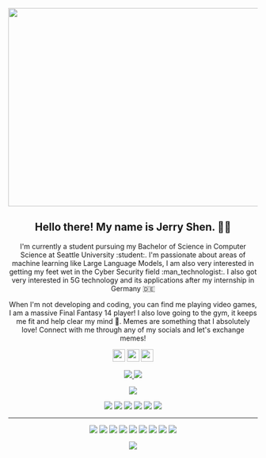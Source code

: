 <p align="center">
 <img  width="800" height="400" src="https://github.com/Terbish/Terbish/blob/master/social/yashs.gif">
</p>
<h2 align="center">Hello there! My name is Jerry Shen. 👋🤓</h2>
<p align="center">I'm currently a student pursuing my Bachelor of Science in Computer Science at Seattle University :student:. I'm passionate about areas of machine learning like Large Language Models, I am also very interested in getting my feet wet in the Cyber Security field :man_technologist:. I also got very interested in 5G technology and its applications after my internship in Germany 🇩🇪 
</p>

<p align="center">When I'm not developing and coding, you can find me playing video games, I am a massive Final Fantasy 14 player! I also love going to the gym, it keeps me fit and help clear my mind 💪. Memes are something that I absolutely love! Connect with me through any of my socials and let's exchange memes! </p>

<p align="center"><a href="https://twitter.com/Jshenli97"><img src="https://img.shields.io/badge/twitter-%231DA1F2.svg?&style=for-the-badge&logo=twitter&logoColor=white" height=25></a> <a href="www.linkedin.com/in/jerryshen97"><img src="https://img.shields.io/badge/linkedin-%230077B5.svg?&style=for-the-badge&logo=linkedin&logoColor=white" height=25></a> <a href="https://www.instagram.com/_jerry_shen_/"><img src="https://img.shields.io/badge/instagram-%23E4405F.svg?&style=for-the-badge&logo=instagram&logoColor=white" height=25></a> 
</p>

<p align=center>
  <a href="https://github.com/Terbish">
    <img src="https://badges.pufler.dev/visits/Terbish/Terbish?style=flat-square&color=black&logo=github">
  </a>
  <a href="https://github.com/Terbish?tab=repositories">
    <img src="https://badges.pufler.dev/repos/Terbish?style=flat-square&color=black&logo=github">
  </a>
</p>
<p align="center">
<a href="https://github.com/Terbish"><img src="https://img.shields.io/github/followers/Terbish?style=social"></a>
</p>
<p align="center">
<img src="https://img.shields.io/badge/Robotics-brown"> <img src="https://img.shields.io/badge/Machine Learning-green"> <img src="https://img.shields.io/badge/Deep Learning-red"> <img src="https://img.shields.io/badge/Computer Vision-magenta"> <img src="https://img.shields.io/badge/Natural Language Processing-yellow"> <img src="https://img.shields.io/badge/Reinforcement Learning-blue"> 
</p>
<hr>
<p align="center">
<img src="https://img.shields.io/badge/TensorFlow%20-%23FF6F00.svg?&style=for-the-badge&logo=TensorFlow&logoColor=white" /> <img src="https://img.shields.io/badge/Keras%20-%23D00000.svg?&style=for-the-badge&logo=Keras&logoColor=white"/> <img src="https://img.shields.io/badge/javascript%20-%23323330.svg?&style=for-the-badge&logo=javascript&logoColor=%23F7DF1E"/> <img src="https://img.shields.io/badge/html5%20-%23E34F26.svg?&style=for-the-badge&logo=html5&logoColor=white"/> <img src="https://img.shields.io/badge/css3%20-%231572B6.svg?&style=for-the-badge&logo=css3&logoColor=white"/> <img src="https://img.shields.io/badge/python%20-%2314354C.svg?&style=for-the-badge&logo=python&logoColor=white"/> <img src="https://img.shields.io/badge/c++%20-%2300599C.svg?&style=for-the-badge&logo=c%2B%2B&ogoColor=white"/> <img src="https://img.shields.io/badge/git%20-%23F05033.svg?&style=for-the-badge&logo=git&logoColor=white"/> <img src="https://img.shields.io/badge/github%20-%23121011.svg?&style=for-the-badge&logo=github&logoColor=white"/>
</p>

<p align=center>  
  <img align=center src="https://github-readme-stats.vercel.app/api?username=Terbish&show_icons=true&theme=radical">
</p>





